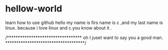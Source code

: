 # hellow-world
learn how to use github
hello 
my name is firs name is c ,and my last name is linux.
because i love linux and c.you know about it .

/**********************************
oh 
I juset want to say you a good man.
************************************/
